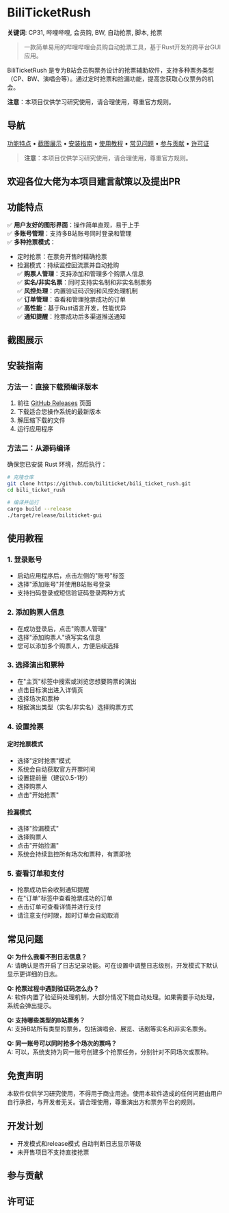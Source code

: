 # BiliTicketRush
**关键词**: CP31, 哔哩哔哩, 会员购, BW, 自动抢票, 脚本, 抢票

> 一款简单易用的哔哩哔哩会员购自动抢票工具，基于Rust开发的跨平台GUI应用。

BiliTicketRush 是专为B站会员购票务设计的抢票辅助软件，支持多种票务类型（CP、BW、演唱会等）。通过定时抢票和捡漏功能，提高您获取心仪票务的机会。

**注意**：本项目仅供学习研究使用，请合理使用，尊重官方规则。

## 导航

[功能特点](#功能特点) • [截图展示](#截图展示) • [安装指南](#安装指南) • [使用教程](#使用教程) • [常见问题](#常见问题) • [参与贡献](#参与贡献) • [许可证](#许可证)

> **注意**：本项目仅供学习研究使用，请合理使用，尊重官方规则。

## 欢迎各位大佬为本项目建言献策以及提出PR

## 功能特点

✅ **用户友好的图形界面**：操作简单直观，易于上手  
✅ **多账号管理**：支持多B站账号同时登录和管理  
✅ **多种抢票模式**：  
   - 定时抢票：在票务开售时精确抢票  
   - 捡漏模式：持续监控回流票并自动抢购  
✅ **购票人管理**：支持添加和管理多个购票人信息  
✅ **实名/非实名票**：同时支持实名制和非实名制票务  
✅ **风控处理**：内置验证码识别和风控处理机制  
✅ **订单管理**：查看和管理抢票成功的订单  
✅ **高性能**：基于Rust语言开发，性能优异  
✅ **通知提醒**：抢票成功后多渠道推送通知

## 截图展示

<!-- 这里可以添加应用截图 -->

## 安装指南

### 方法一：直接下载预编译版本

1. 前往 [GitHub Releases](https://github.com/biliticket/bili_ticket_rush/releases) 页面
2. 下载适合您操作系统的最新版本
3. 解压缩下载的文件
4. 运行应用程序

### 方法二：从源码编译

确保您已安装 Rust 环境，然后执行：

```bash
# 克隆仓库
git clone https://github.com/biliticket/bili_ticket_rush.git
cd bili_ticket_rush

# 编译并运行
cargo build --release
./target/release/biliticket-gui
```

## 使用教程

### 1. 登录账号
- 启动应用程序后，点击左侧的"账号"标签
- 选择"添加账号"并使用B站账号登录
- 支持扫码登录或短信验证码登录两种方式

### 2. 添加购票人信息
- 在成功登录后，点击"购票人管理"
- 选择"添加购票人"填写实名信息
- 您可以添加多个购票人，方便后续选择

### 3. 选择演出和票种
- 在"主页"标签中搜索或浏览您想要购票的演出
- 点击目标演出进入详情页
- 选择场次和票种
- 根据演出类型（实名/非实名）选择购票方式

### 4. 设置抢票

#### 定时抢票模式
- 选择"定时抢票"模式
- 系统会自动获取官方开票时间
- 设置提前量（建议0.5-1秒）
- 选择购票人
- 点击"开始抢票"

#### 捡漏模式
- 选择"捡漏模式"
- 选择购票人
- 点击"开始捡漏"
- 系统会持续监控所有场次和票种，有票即抢

### 5. 查看订单和支付
- 抢票成功后会收到通知提醒
- 在"订单"标签中查看抢票成功的订单
- 点击订单可查看详情并进行支付
- 请注意支付时限，超时订单会自动取消

## 常见问题

**Q: 为什么我看不到日志信息？**  
A: 请确认是否开启了日志记录功能。可在设置中调整日志级别，开发模式下默认显示更详细的日志。

**Q: 抢票过程中遇到验证码怎么办？**  
A: 软件内置了验证码处理机制，大部分情况下能自动处理。如果需要手动处理，系统会弹出提示。

**Q: 支持哪些类型的B站票务？**  
A: 支持B站所有类型的票务，包括演唱会、展览、话剧等实名和非实名票务。

**Q: 同一账号可以同时抢多个场次的票吗？**  
A: 可以，系统支持为同一账号创建多个抢票任务，分别针对不同场次或票种。

## 免责声明

本软件仅供学习研究使用，不得用于商业用途。使用本软件造成的任何问题由用户自行承担，与开发者无关。请合理使用，尊重演出方和票务平台的规则。

## 开发计划

- 开发模式和release模式 自动判断日志显示等级
- 未开售项目不支持直接抢票

## 参与贡献

<!-- 可以添加贡献指南 -->

## 许可证

<!-- 可以添加许可证信息 -->
